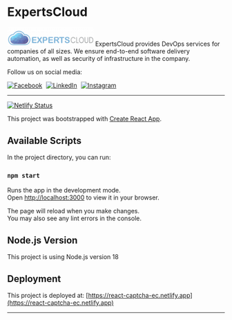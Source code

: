 # ExpertsCloud

<img width="200px" src="public/logo.png"/>
ExpertsCloud provides DevOps services for companies of all sizes. We ensure end-to-end software delivery automation, as well as security of infrastructure in the company.

Follow us on social media:

<a href="https://www.facebook.com/Expertscloud" target="_blank"><img src="https://example.com/facebook_icon.png" alt="Facebook" width="25" height="25" style="margin-right: 5px;"></a>
<a href="https://www.linkedin.com/company/expertscloud-pvt-limited" target="_blank"><img src="https://example.com/linkedin_icon.png" alt="LinkedIn" width="25" height="50" style="margin-right: 5px;"></a>
<a href="https://www.instagram.com/lifeatexpertscloud/" target="_blank"><img src="https://example.com/instagram_icon.png" alt="Instagram" width="25" height="25" style="margin-right: 5px;"></a>

---

[![Netlify Status](https://api.netlify.com/api/v1/badges/8c49f46f-e1ed-4201-b026-a727c63be585/deploy-status)](https://app.netlify.com/sites/react-captcha-ec/deploys)

This project was bootstrapped with [Create React App](https://github.com/facebook/create-react-app).

## Available Scripts

In the project directory, you can run:

### `npm start`

Runs the app in the development mode.\
Open [http://localhost:3000](http://localhost:3000) to view it in your browser.

The page will reload when you make changes.\
You may also see any lint errors in the console.

## Node.js Version

This project is using Node.js version 18

## Deployment

This project is deployed at: [https://react-captcha-ec.netlify.app](https://react-captcha-ec.netlify.app)

---
